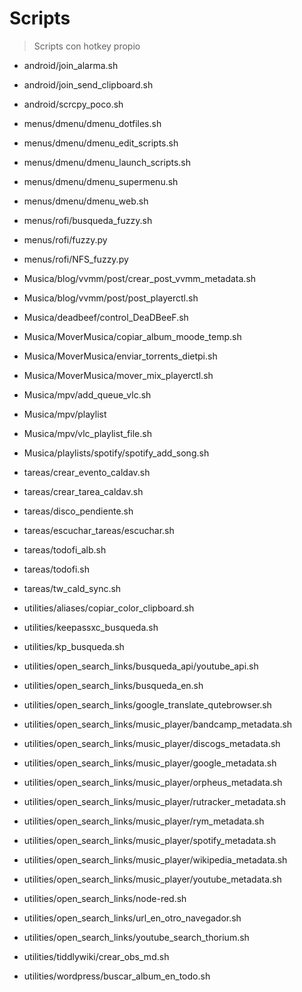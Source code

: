 # Scripts

> Scripts con  hotkey propio
 

- android/join_alarma.sh

- android/join_send_clipboard.sh

- android/scrcpy_poco.sh

- menus/dmenu/dmenu_dotfiles.sh

- menus/dmenu/dmenu_edit_scripts.sh

- menus/dmenu/dmenu_launch_scripts.sh

- menus/dmenu/dmenu_supermenu.sh

- menus/dmenu/dmenu_web.sh

- menus/rofi/busqueda_fuzzy.sh

- menus/rofi/fuzzy.py

- menus/rofi/NFS_fuzzy.py

- Musica/blog/vvmm/post/crear_post_vvmm_metadata.sh

- Musica/blog/vvmm/post/post_playerctl.sh

- Musica/deadbeef/control_DeaDBeeF.sh

- Musica/MoverMusica/copiar_album_moode_temp.sh

- Musica/MoverMusica/enviar_torrents_dietpi.sh

- Musica/MoverMusica/mover_mix_playerctl.sh

- Musica/mpv/add_queue_vlc.sh

- Musica/mpv/playlist

- Musica/mpv/vlc_playlist_file.sh

- Musica/playlists/spotify/spotify_add_song.sh

- tareas/crear_evento_caldav.sh

- tareas/crear_tarea_caldav.sh

- tareas/disco_pendiente.sh

- tareas/escuchar_tareas/escuchar.sh

- tareas/todofi_alb.sh

- tareas/todofi.sh

- tareas/tw_cald_sync.sh

- utilities/aliases/copiar_color_clipboard.sh

- utilities/keepassxc_busqueda.sh

- utilities/kp_busqueda.sh

- utilities/open_search_links/busqueda_api/youtube_api.sh

- utilities/open_search_links/busqueda_en.sh

- utilities/open_search_links/google_translate_qutebrowser.sh

- utilities/open_search_links/music_player/bandcamp_metadata.sh

- utilities/open_search_links/music_player/discogs_metadata.sh

- utilities/open_search_links/music_player/google_metadata.sh

- utilities/open_search_links/music_player/orpheus_metadata.sh

- utilities/open_search_links/music_player/rutracker_metadata.sh

- utilities/open_search_links/music_player/rym_metadata.sh

- utilities/open_search_links/music_player/spotify_metadata.sh

- utilities/open_search_links/music_player/wikipedia_metadata.sh

- utilities/open_search_links/music_player/youtube_metadata.sh

- utilities/open_search_links/node-red.sh

- utilities/open_search_links/url_en_otro_navegador.sh

- utilities/open_search_links/youtube_search_thorium.sh

- utilities/tiddlywiki/crear_obs_md.sh

- utilities/wordpress/buscar_album_en_todo.sh